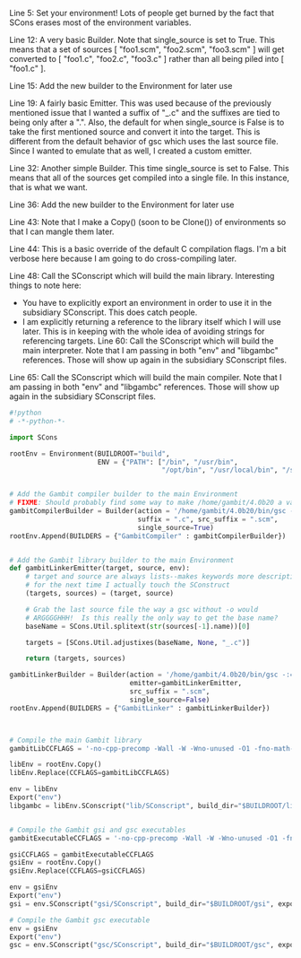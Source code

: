 
Line 5: Set your environment!  Lots of people get burned by the fact that SCons erases most of the environment variables. 

Line 12: A very basic Builder.  Note that single_source is set to True.  This means that a set of sources [ "foo1.scm", "foo2.scm", "foo3.scm" ] will get converted to [ "foo1.c", "foo2.c", "foo3.c" ] rather than all being piled into [ "foo1.c" ]. 

Line 15: Add the new builder to the Environment for later use 

Line 19: A fairly basic Emitter.  This was used because of the previously mentioned issue that I wanted a suffix of "_.c" and the suffixes are tied to being only after a ".".  Also, the default for when single_source is False is to take the first mentioned source and convert it into the target.  This is different from the  default behavior of gsc which uses the last source file.  Since I wanted to emulate that as well, I created a custom emitter. 

Line 32: Another simple Builder.  This time single_source is set to False.  This means that all of the sources get compiled into a single file.  In this instance, that is what we want. 

Line 36: Add the new builder to the Environment for later use 

Line 43: Note that I make a Copy() (soon to be Clone()) of environments so that I can mangle them later. 

Line 44: This is a basic override of the default C compilation flags.  I'm a bit verbose here because I am going to do cross-compiling later. 

Line 48: Call the SConscript which will build the main library.  Interesting things to note here: 

* You have to explicitly export an environment in order to use it in the subsidiary SConscript.  This does catch people. 
* I am explicitly returning a reference to the library itself which I will use later.  This is in keeping with the whole idea of avoiding strings for referencing targets. 
Line 60: Call the SConscript which will build the main interpreter.  Note that I am passing in both "env" and "libgambc" references.  Those will show up again in the subsidiary SConscript files. 

Line 65: Call the SConscript which will build the main compiler.  Note that I am passing in both "env" and "libgambc" references.  Those will show up again in the subsidiary SConscript files. 


```python
#!python
# -*-python-*-

import SCons

rootEnv = Environment(BUILDROOT="build",
                      ENV = {"PATH": ["/bin", "/usr/bin",
                                      "/opt/bin", "/usr/local/bin", "/sw/bin"]})


# Add the Gambit compiler builder to the main Environment
# FIXME: Should probably find some way to make /home/gambit/4.0b20 a variable
gambitCompilerBuilder = Builder(action = '/home/gambit/4.0b20/bin/gsc -:="/home/gambit/4.0b20" -f -o $TARGET -c -check $SOURCE',
                                suffix = ".c", src_suffix = ".scm",
                                single_source=True)
rootEnv.Append(BUILDERS = {"GambitCompiler" : gambitCompilerBuilder})


# Add the Gambit library builder to the main Environment
def gambitLinkerEmitter(target, source, env):
    # target and source are always lists--makes keywords more descriptive
    # for the next time I actually touch the SConstruct
    (targets, sources) = (target, source)

    # Grab the last source file the way a gsc without -o would
    # ARGGGGHHH!  Is this really the only way to get the base name?
    baseName = SCons.Util.splitext(str(sources[-1].name))[0]

    targets = [SCons.Util.adjustixes(baseName, None, "_.c")]

    return (targets, sources)

gambitLinkerBuilder = Builder(action = '/home/gambit/4.0b20/bin/gsc -:="/home/gambit/4.0b20" -f -link -o $TARGET $SOURCES',
                              emitter=gambitLinkerEmitter,
                              src_suffix = ".scm",
                              single_source=False)
rootEnv.Append(BUILDERS = {"GambitLinker" : gambitLinkerBuilder})



# Compile the main Gambit library
gambitLibCCFLAGS = '-no-cpp-precomp -Wall -W -Wno-unused -O1 -fno-math-errno -fschedule-insns2 -fno-trapping-math -fno-strict-aliasing -fwrapv -fexpensive-optimizations -fforce-addr -fpeephole2 -falign-jumps -falign-functions -fno-function-cse -ftree-copyrename -ftree-fre -ftree-dce -fregmove -fgcse-las -freorder-functions -fcaller-saves -fno-if-conversion2 -foptimize-sibling-calls -fcse-skip-blocks -funit-at-a-time -finline-functions -fomit-frame-pointer -fPIC -fno-common -mieee-fp -DHAVE_CONFIG_H -D___PRIMAL -D___LIBRARY -D___GAMBCDIR=\\\"/home/gambit/4.0b20\\\"'

libEnv = rootEnv.Copy()
libEnv.Replace(CCFLAGS=gambitLibCCFLAGS)

env = libEnv
Export("env")
libgambc = libEnv.SConscript("lib/SConscript", build_dir="$BUILDROOT/lib", exports="env")


# Compile the Gambit gsi and gsc executables
gambitExecutableCCFLAGS = '-no-cpp-precomp -Wall -W -Wno-unused -O1 -fno-math-errno -fschedule-insns2 -fno-trapping-math -fno-strict-aliasing -fwrapv -fexpensive-optimizations -fforce-addr -fpeephole2 -falign-jumps -falign-functions -fno-function-cse -ftree-copyrename -ftree-fre -ftree-dce -fregmove -fgcse-las -freorder-functions -fcaller-saves -fno-if-conversion2 -foptimize-sibling-calls -fcse-skip-blocks -funit-at-a-time -finline-functions -fomit-frame-pointer -fPIC -fno-common -mieee-fp -DHAVE_CONFIG_H'

gsiCCFLAGS = gambitExecutableCCFLAGS
gsiEnv = rootEnv.Copy()
gsiEnv.Replace(CCFLAGS=gsiCCFLAGS)

env = gsiEnv
Export("env")
gsi = env.SConscript("gsi/SConscript", build_dir="$BUILDROOT/gsi", exports=["env", "libgambc"])

# Compile the Gambit gsc executable
env = gsiEnv
Export("env")
gsc = env.SConscript("gsc/SConscript", build_dir="$BUILDROOT/gsc", exports=["env", "libgambc"])

```